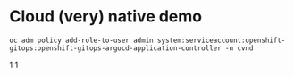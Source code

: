 # Cloud (very) native demo

```
oc adm policy add-role-to-user admin system:serviceaccount:openshift-gitops:openshift-gitops-argocd-application-controller -n cvnd
```

1
1
